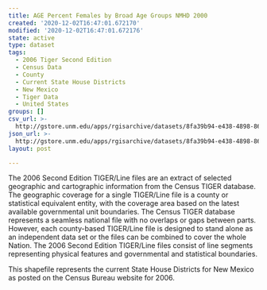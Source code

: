 ```yaml
---
title: AGE Percent Females by Broad Age Groups NMHD 2000
created: '2020-12-02T16:47:01.672170'
modified: '2020-12-02T16:47:01.672176'
state: active
type: dataset
tags:
  - 2006 Tiger Second Edition
  - Census Data
  - County
  - Current State House Districts
  - New Mexico
  - Tiger Data
  - United States
groups: []
csv_url: >-
  http://gstore.unm.edu/apps/rgisarchive/datasets/8fa39b94-e438-4898-8682-59db2219a0ce/nmh279data743698436_sth_view.derived.csv
json_url: >-
  http://gstore.unm.edu/apps/rgisarchive/datasets/8fa39b94-e438-4898-8682-59db2219a0ce/nmh279data743698436_sth_view.derived.json
layout: post

---
```

The 2006 Second Edition TIGER/Line files are an extract of selected geographic and cartographic information from the Census TIGER database.  The geographic coverage for a single TIGER/Line file is a county or statistical equivalent entity, with the coverage area based on the latest available governmental unit boundaries. The Census TIGER database represents a seamless national file with no overlaps or gaps between parts.  However, each county-based TIGER/Line file is designed to stand alone as an independent data set or the files can be combined to cover the whole Nation.  The 2006 Second Edition  TIGER/Line files consist of line segments representing physical features and governmental and statistical boundaries.  

This shapefile represents the current State House Districts for New Mexico as posted on the Census Bureau website for 2006.
